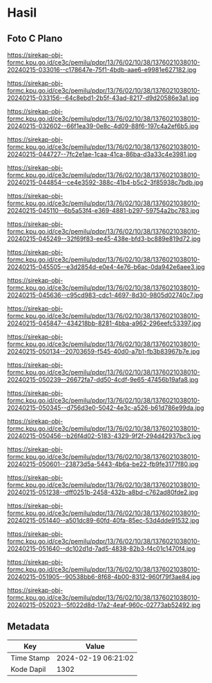 # Hasil

## Foto C Plano

https://sirekap-obj-formc.kpu.go.id/ce3c/pemilu/pdpr/13/76/02/10/38/1376021038010-20240215-033016--c178647e-75f1-4bdb-aae6-e9981e627182.jpg

https://sirekap-obj-formc.kpu.go.id/ce3c/pemilu/pdpr/13/76/02/10/38/1376021038010-20240215-033156--64c8ebd1-2b5f-43ad-8217-d9d20586e3a1.jpg

https://sirekap-obj-formc.kpu.go.id/ce3c/pemilu/pdpr/13/76/02/10/38/1376021038010-20240215-032602--66f1ea39-0e8c-4d09-88f6-197c4a2ef6b5.jpg

https://sirekap-obj-formc.kpu.go.id/ce3c/pemilu/pdpr/13/76/02/10/38/1376021038010-20240215-044727--7fc2e1ae-1caa-41ca-86ba-d3a33c4e3981.jpg

https://sirekap-obj-formc.kpu.go.id/ce3c/pemilu/pdpr/13/76/02/10/38/1376021038010-20240215-044854--ce4e3592-388c-41b4-b5c2-3f85938c7bdb.jpg

https://sirekap-obj-formc.kpu.go.id/ce3c/pemilu/pdpr/13/76/02/10/38/1376021038010-20240215-045110--6b5a53f4-e369-4881-b297-59754a2bc783.jpg

https://sirekap-obj-formc.kpu.go.id/ce3c/pemilu/pdpr/13/76/02/10/38/1376021038010-20240215-045249--32f69f83-ee45-438e-bfd3-bc889e819d72.jpg

https://sirekap-obj-formc.kpu.go.id/ce3c/pemilu/pdpr/13/76/02/10/38/1376021038010-20240215-045505--e3d2854d-e0e4-4e76-b6ac-0da942e6aee3.jpg

https://sirekap-obj-formc.kpu.go.id/ce3c/pemilu/pdpr/13/76/02/10/38/1376021038010-20240215-045636--c95cd983-cdc1-4697-8d30-9805d02740c7.jpg

https://sirekap-obj-formc.kpu.go.id/ce3c/pemilu/pdpr/13/76/02/10/38/1376021038010-20240215-045847--434218bb-8281-4bba-a962-296eefc53397.jpg

https://sirekap-obj-formc.kpu.go.id/ce3c/pemilu/pdpr/13/76/02/10/38/1376021038010-20240215-050134--20703659-f545-40d0-a7b1-fb3b83967b7e.jpg

https://sirekap-obj-formc.kpu.go.id/ce3c/pemilu/pdpr/13/76/02/10/38/1376021038010-20240215-050239--26672fa7-dd50-4cdf-9e65-47456b19afa8.jpg

https://sirekap-obj-formc.kpu.go.id/ce3c/pemilu/pdpr/13/76/02/10/38/1376021038010-20240215-050345--d756d3e0-5042-4e3c-a526-b61d786e99da.jpg

https://sirekap-obj-formc.kpu.go.id/ce3c/pemilu/pdpr/13/76/02/10/38/1376021038010-20240215-050456--b26f4d02-5183-4329-9f2f-294d42937bc3.jpg

https://sirekap-obj-formc.kpu.go.id/ce3c/pemilu/pdpr/13/76/02/10/38/1376021038010-20240215-050601--23873d5a-5443-4b6a-be22-fb9fe3177f80.jpg

https://sirekap-obj-formc.kpu.go.id/ce3c/pemilu/pdpr/13/76/02/10/38/1376021038010-20240215-051238--dff0251b-2458-432b-a8bd-c762ad80fde2.jpg

https://sirekap-obj-formc.kpu.go.id/ce3c/pemilu/pdpr/13/76/02/10/38/1376021038010-20240215-051440--a501dc89-60fd-40fa-85ec-53d4dde91532.jpg

https://sirekap-obj-formc.kpu.go.id/ce3c/pemilu/pdpr/13/76/02/10/38/1376021038010-20240215-051640--dc102d1d-7ad5-4838-82b3-f4c01c1470f4.jpg

https://sirekap-obj-formc.kpu.go.id/ce3c/pemilu/pdpr/13/76/02/10/38/1376021038010-20240215-051905--90538bb6-8f68-4b00-8312-960f79f3ae84.jpg

https://sirekap-obj-formc.kpu.go.id/ce3c/pemilu/pdpr/13/76/02/10/38/1376021038010-20240215-052023--5f022d8d-17a2-4eaf-960c-02773ab52492.jpg


## Metadata

| Key        | Value               |
| ---------- | ------------------- |
| Time Stamp | 2024-02-19 06:21:02 |
| Kode Dapil | 1302                |



